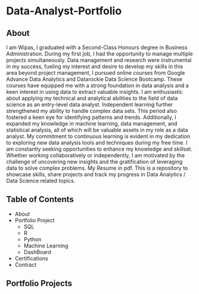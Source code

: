 # Data-Analyst-Portfolio
## About
I am Wipas, I graduated with a Second-Class Honours degree in Business Administration. During my first job, I had the opportunity to manage multiple projects simultaneously. Data management and research were instrumental in my success, fueling my interest and desire to develop my skills in this area beyond project management, I pursued online courses from Google Advance Data Analytics and Datarockie Data Science Bootcamp. These courses have equipped me with a strong foundation in data analysis and a keen interest in using data to extract valuable insights. I am enthusiastic about applying my technical and analytical abilities to the field of data science as an entry-level data analyst.
Independent learning further strengthened my ability to handle complex data sets. This period also fostered a keen eye for identifying patterns and trends. Additionally, I expanded my knowledge in machine learning, data management, and statistical analysis, all of which will be valuable assets in my role as a data analyst.
My commitment to continuous learning is evident in my dedication to exploring new data analysis tools and techniques during my free time. I am constantly seeking opportunities to enhance my knowledge and skillset. Whether working collaboratively or independently, I am motivated by the challenge of uncovering new insights and the gratification of leveraging data to solve complex problems.
My Resume in pdf.
This is a repository to showcase skills, share projects and track my progress in Data Analytics / Data Science related topics.

## Table of Contents  
  - About  
  - Portfolio Project  
    - SQL
    - R
    - Python
    - Machine Learning 
    - DashBoard
  - Certifications
  - Contract
## Portfolio Projects

